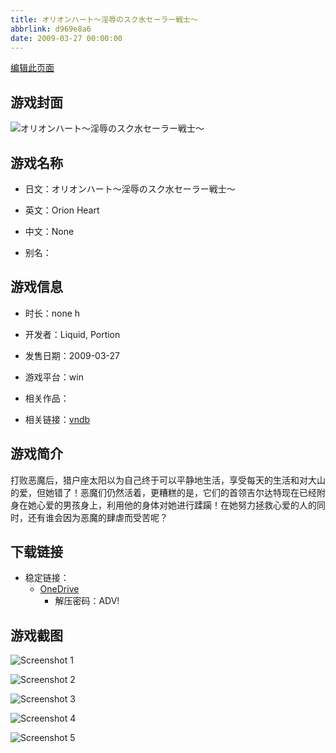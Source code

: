 ```yaml
---
title: オリオンハート～淫辱のスク水セーラー戦士～
abbrlink: d969e8a6
date: 2009-03-27 00:00:00
---
```

[编辑此页面](https://github.com/ACG-3/ADV3-source/blob/main/source/_posts/games/%E3%82%AA%E3%83%AA%E3%82%AA%E3%83%B3%E3%83%8F%E3%83%BC%E3%83%88%EF%BD%9E%E6%B7%AB%E8%BE%B1%E3%81%AE%E3%82%B9%E3%82%AF%E6%B0%B4%E3%82%BB%E3%83%BC%E3%83%A9%E3%83%BC%E6%88%A6%E5%A3%AB%EF%BD%9E.md)

## 游戏封面

![オリオンハート～淫辱のスク水セーラー戦士～](https://pan.timero.xyz/onedrive/img_lib_001/%E3%82%AA%E3%83%AA%E3%82%AA%E3%83%B3%E3%83%8F%E3%83%BC%E3%83%88%EF%BD%9E%E6%B7%AB%E8%BE%B1%E3%81%AE%E3%82%B9%E3%82%AF%E6%B0%B4%E3%82%BB%E3%83%BC%E3%83%A9%E3%83%BC%E6%88%A6%E5%A3%AB%EF%BD%9E_cover.avif)


## 游戏名称

- 日文：オリオンハート～淫辱のスク水セーラー戦士～
- 英文：Orion Heart
- 中文：None

- 别名：


## 游戏信息

- 时长：none h
- 开发者：Liquid, Portion
- 发售日期：2009-03-27
- 游戏平台：win
- 相关作品：

- 相关链接：[vndb](https://vndb.org/v6662)


## 游戏简介

打败恶魔后，猎户座太阳以为自己终于可以平静地生活，享受每天的生活和对大山的爱，但她错了！恶魔们仍然活着，更糟糕的是，它们的首领吉尔达特现在已经附身在她心爱的男孩身上，利用他的身体对她进行蹂躏！在她努力拯救心爱的人的同时，还有谁会因为恶魔的肆虐而受苦呢？




## 下载链接

- 稳定链接：
    - [OneDrive](https://pan.timero.xyz/onedrive/adv_lib_001/%E3%82%AA%E3%83%AA%E3%82%AA%E3%83%B3%E3%83%8F%E3%83%BC%E3%83%88%EF%BD%9E%E6%B7%AB%E8%BE%B1%E3%81%AE%E3%82%B9%E3%82%AF%E6%B0%B4%E3%82%BB%E3%83%BC%E3%83%A9%E3%83%BC%E6%88%A6%E5%A3%AB%EF%BD%9E)
        - 解压密码：ADV!



## 游戏截图


![Screenshot 1](https://pan.timero.xyz/onedrive/img_lib_001/%E3%82%AA%E3%83%AA%E3%82%AA%E3%83%B3%E3%83%8F%E3%83%BC%E3%83%88%EF%BD%9E%E6%B7%AB%E8%BE%B1%E3%81%AE%E3%82%B9%E3%82%AF%E6%B0%B4%E3%82%BB%E3%83%BC%E3%83%A9%E3%83%BC%E6%88%A6%E5%A3%AB%EF%BD%9E_Screenshot_1.avif)

![Screenshot 2](https://pan.timero.xyz/onedrive/img_lib_001/%E3%82%AA%E3%83%AA%E3%82%AA%E3%83%B3%E3%83%8F%E3%83%BC%E3%83%88%EF%BD%9E%E6%B7%AB%E8%BE%B1%E3%81%AE%E3%82%B9%E3%82%AF%E6%B0%B4%E3%82%BB%E3%83%BC%E3%83%A9%E3%83%BC%E6%88%A6%E5%A3%AB%EF%BD%9E_Screenshot_2.avif)

![Screenshot 3](https://pan.timero.xyz/onedrive/img_lib_001/%E3%82%AA%E3%83%AA%E3%82%AA%E3%83%B3%E3%83%8F%E3%83%BC%E3%83%88%EF%BD%9E%E6%B7%AB%E8%BE%B1%E3%81%AE%E3%82%B9%E3%82%AF%E6%B0%B4%E3%82%BB%E3%83%BC%E3%83%A9%E3%83%BC%E6%88%A6%E5%A3%AB%EF%BD%9E_Screenshot_3.avif)

![Screenshot 4](https://pan.timero.xyz/onedrive/img_lib_001/%E3%82%AA%E3%83%AA%E3%82%AA%E3%83%B3%E3%83%8F%E3%83%BC%E3%83%88%EF%BD%9E%E6%B7%AB%E8%BE%B1%E3%81%AE%E3%82%B9%E3%82%AF%E6%B0%B4%E3%82%BB%E3%83%BC%E3%83%A9%E3%83%BC%E6%88%A6%E5%A3%AB%EF%BD%9E_Screenshot_4.avif)

![Screenshot 5](https://pan.timero.xyz/onedrive/img_lib_001/%E3%82%AA%E3%83%AA%E3%82%AA%E3%83%B3%E3%83%8F%E3%83%BC%E3%83%88%EF%BD%9E%E6%B7%AB%E8%BE%B1%E3%81%AE%E3%82%B9%E3%82%AF%E6%B0%B4%E3%82%BB%E3%83%BC%E3%83%A9%E3%83%BC%E6%88%A6%E5%A3%AB%EF%BD%9E_Screenshot_5.avif)

